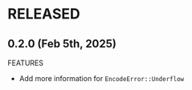 # RELEASED

## 0.2.0 (Feb 5th, 2025)

FEATURES

- Add more information for `EncodeError::Underflow`

